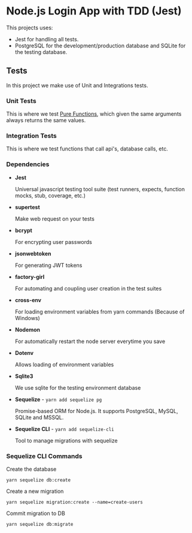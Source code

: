 # Node.js Login App with TDD (Jest)

This projects uses:

- Jest for handling all tests.
- PostgreSQL for the development/production database and SQLite for the testing database.

## Tests

In this project we make use of Unit and Integrations tests.

### Unit Tests

This is where we test [Pure Functions](https://medium.freecodecamp.org/what-is-a-pure-function-in-javascript-acb887375dfe), which given the same arguments always returns the same values.

### Integration Tests

This is where we test functions that call api's, database calls, etc.

### Dependencies

- **Jest**

  Universal javascript testing tool suite (test runners, expects, function mocks, stub, coverage, etc.)

- **supertest**

  Make web request on your tests

- **bcrypt**

  For encrypting user passwords

- **jsonwebtoken**

  For generating JWT tokens

- **factory-girl**

  For automating and coupling user creation in the test suites

- **cross-env**

  For loading environment variables from yarn commands (Because of Windows)

- **Nodemon**

  For automatically restart the node server everytime you save

- **Dotenv**

  Allows loading of environment variables

- **Sqlite3**

  We use sqlite for the testing environment database

- **Sequelize** - `yarn add sequelize pg`

  Promise-based ORM for Node.js. It supports PostgreSQL, MySQL, SQLite and MSSQL.

- **Sequelize CLI** - `yarn add sequelize-cli`

  Tool to manage migrations with sequelize

### Sequelize CLI Commands

Create the database

`yarn sequelize db:create`

Create a new migration

`yarn sequelize migration:create --name=create-users`

Commit migration to DB

`yarn sequelize db:migrate`
